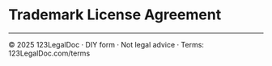 # Trademark License Agreement

---
© 2025 123LegalDoc · DIY form · Not legal advice · Terms: 123LegalDoc.com/terms
